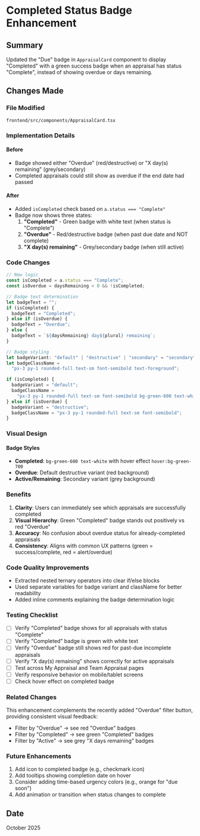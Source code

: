 # Completed Status Badge Enhancement

## Summary

Updated the "Due" badge in `AppraisalCard` component to display "Completed" with a green success badge when an appraisal has status "Complete", instead of showing overdue or days remaining.

## Changes Made

### File Modified

`frontend/src/components/AppraisalCard.tsx`

### Implementation Details

#### Before

- Badge showed either "Overdue" (red/destructive) or "X day(s) remaining" (grey/secondary)
- Completed appraisals could still show as overdue if the end date had passed

#### After

- Added `isCompleted` check based on `a.status === "Complete"`
- Badge now shows three states:
  1. **"Completed"** - Green badge with white text (when status is "Complete")
  2. **"Overdue"** - Red/destructive badge (when past due date and NOT complete)
  3. **"X day(s) remaining"** - Grey/secondary badge (when still active)

### Code Changes

```typescript
// New logic
const isCompleted = a.status === "Complete";
const isOverdue = daysRemaining < 0 && !isCompleted;

// Badge text determination
let badgeText = "";
if (isCompleted) {
  badgeText = "Completed";
} else if (isOverdue) {
  badgeText = "Overdue";
} else {
  badgeText = `${daysRemaining} day${plural} remaining`;
}

// Badge styling
let badgeVariant: "default" | "destructive" | "secondary" = "secondary";
let badgeClassName =
  "px-3 py-1 rounded-full text-sm font-semibold text-foreground";

if (isCompleted) {
  badgeVariant = "default";
  badgeClassName =
    "px-3 py-1 rounded-full text-sm font-semibold bg-green-600 text-white hover:bg-green-700";
} else if (isOverdue) {
  badgeVariant = "destructive";
  badgeClassName = "px-3 py-1 rounded-full text-sm font-semibold";
}
```

### Visual Design

#### Badge Styles

- **Completed**: `bg-green-600 text-white` with hover effect `hover:bg-green-700`
- **Overdue**: Default destructive variant (red background)
- **Active/Remaining**: Secondary variant (grey background)

### Benefits

1. **Clarity**: Users can immediately see which appraisals are successfully completed
2. **Visual Hierarchy**: Green "Completed" badge stands out positively vs red "Overdue"
3. **Accuracy**: No confusion about overdue status for already-completed appraisals
4. **Consistency**: Aligns with common UX patterns (green = success/complete, red = alert/overdue)

### Code Quality Improvements

- Extracted nested ternary operators into clear if/else blocks
- Used separate variables for badge variant and className for better readability
- Added inline comments explaining the badge determination logic

### Testing Checklist

- [ ] Verify "Completed" badge shows for all appraisals with status "Complete"
- [ ] Verify "Completed" badge is green with white text
- [ ] Verify "Overdue" badge still shows red for past-due incomplete appraisals
- [ ] Verify "X day(s) remaining" shows correctly for active appraisals
- [ ] Test across My Appraisal and Team Appraisal pages
- [ ] Verify responsive behavior on mobile/tablet screens
- [ ] Check hover effect on completed badge

### Related Changes

This enhancement complements the recently added "Overdue" filter button, providing consistent visual feedback:

- Filter by "Overdue" → see red "Overdue" badges
- Filter by "Completed" → see green "Completed" badges
- Filter by "Active" → see grey "X days remaining" badges

### Future Enhancements

1. Add icon to completed badge (e.g., checkmark icon)
2. Add tooltips showing completion date on hover
3. Consider adding time-based urgency colors (e.g., orange for "due soon")
4. Add animation or transition when status changes to complete

## Date

October 2025
